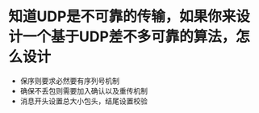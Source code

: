 # 知道UDP是不可靠的传输，如果你来设计一个基于UDP差不多可靠的算法，怎么设计

- 保序则要求必然要有序列号机制
- 确保不丢包则需要加入确认以及重传机制
- 消息开头设置总大小包头，结尾设置校验
